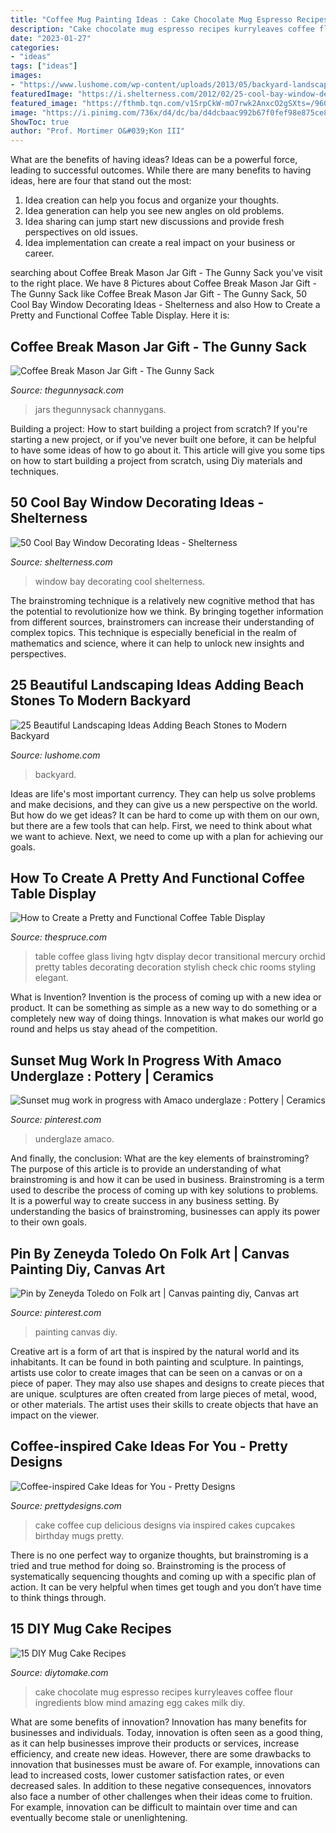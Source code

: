 ```yaml
---
title: "Coffee Mug Painting Ideas : Cake Chocolate Mug Espresso Recipes Kurryleaves Coffee Flour Ingredients Blow Mind Amazing Egg Cakes Milk Diy"
description: "Cake chocolate mug espresso recipes kurryleaves coffee flour ingredients blow mind amazing egg cakes milk diy"
date: "2023-01-27"
categories:
- "ideas"
tags: ["ideas"]
images:
- "https://www.lushome.com/wp-content/uploads/2013/05/backyard-landscaping-ideas-beach-pebbles-20.jpg"
featuredImage: "https://i.shelterness.com/2012/02/25-cool-bay-window-decorating-ideas-18.jpg"
featured_image: "https://fthmb.tqn.com/v1SrpCkW-mO7rwk2AnxcO2gSXts=/960x0/filters:no_upscale()/748fb52ab23c419fb903cbc9c64c6f3a-1--583c38635f9b58d5b12008bb.jpg"
image: "https://i.pinimg.com/736x/d4/dc/ba/d4dcbaac992b67f0fef98e875ce8f5d8.jpg"
ShowToc: true
author: "Prof. Mortimer O&#039;Kon III"
---
```



What are the benefits of having ideas?
Ideas can be a powerful force, leading to successful outcomes. While there are many benefits to having ideas, here are four that stand out the most: 
1. Idea creation can help you focus and organize your thoughts.
2. Idea generation can help you see new angles on old problems.
3. Idea sharing can jump start new discussions and provide fresh perspectives on old issues. 
4. Idea implementation can create a real impact on your business or career.

	

		
searching about Coffee Break Mason Jar Gift - The Gunny Sack you've visit to the right place. We have 8 Pictures about Coffee Break Mason Jar Gift - The Gunny Sack like Coffee Break Mason Jar Gift - The Gunny Sack, 50 Cool Bay Window Decorating Ideas - Shelterness and also How to Create a Pretty and Functional Coffee Table Display. Here it is:
		
    
## Coffee Break Mason Jar Gift - The Gunny Sack

<img loading=lazy src="https://www.thegunnysack.com/wp-content/uploads/2016/11/Coffee-Break-Mason-Jar-Gift.jpg" onerror="this.onerror=null;this.src='https://tse3.mm.bing.net/th?id=OIP.NOgXRNAbPXscgw8dpL6o4wHaLG&amp;pid=15.1';" alt="Coffee Break Mason Jar Gift - The Gunny Sack">

_Source: thegunnysack.com_

>jars thegunnysack channygans. 

	

Building a project: How to start building a project from scratch?
If you're starting a new project, or if you've never built one before, it can be helpful to have some ideas of how to go about it. This article will give you some tips on how to start building a project from scratch, using Diy materials and techniques.

    
## 50 Cool Bay Window Decorating Ideas - Shelterness

<img loading=lazy src="https://i.shelterness.com/2012/02/25-cool-bay-window-decorating-ideas-18.jpg" onerror="this.onerror=null;this.src='https://tse1.mm.bing.net/th?id=OIP.BvxgNOALluihIoABteDRuAHaJ4&amp;pid=15.1';" alt="50 Cool Bay Window Decorating Ideas - Shelterness">

_Source: shelterness.com_

>window bay decorating cool shelterness. 

	

The brainstroming technique is a relatively new cognitive method that has the potential to revolutionize how we think. By bringing together information from different sources, brainstromers can increase their understanding of complex topics. This technique is especially beneficial in the realm of mathematics and science, where it can help to unlock new insights and perspectives.

    
## 25 Beautiful Landscaping Ideas Adding Beach Stones To Modern Backyard

<img loading=lazy src="https://www.lushome.com/wp-content/uploads/2013/05/backyard-landscaping-ideas-beach-pebbles-20.jpg" onerror="this.onerror=null;this.src='https://tse2.mm.bing.net/th?id=OIP.hCns98IPVzAenrWYzsgTHgAAAA&amp;pid=15.1';" alt="25 Beautiful Landscaping Ideas Adding Beach Stones to Modern Backyard">

_Source: lushome.com_

>backyard. 

	

Ideas are life's most important currency. They can help us solve problems and make decisions, and they can give us a new perspective on the world. But how do we get ideas? It can be hard to come up with them on our own, but there are a few tools that can help. First, we need to think about what we want to achieve. Next, we need to come up with a plan for achieving our goals.

    
## How To Create A Pretty And Functional Coffee Table Display

<img loading=lazy src="https://fthmb.tqn.com/v1SrpCkW-mO7rwk2AnxcO2gSXts=/960x0/filters:no_upscale()/748fb52ab23c419fb903cbc9c64c6f3a-1--583c38635f9b58d5b12008bb.jpg" onerror="this.onerror=null;this.src='https://tse3.mm.bing.net/th?id=OIP.1wWDAUdeJ3xZ_p3CQ3tt5QHaLH&amp;pid=15.1';" alt="How to Create a Pretty and Functional Coffee Table Display">

_Source: thespruce.com_

>table coffee glass living hgtv display decor transitional mercury orchid pretty tables decorating decoration stylish check chic rooms styling elegant. 

	

What is Invention?
Invention is the process of coming up with a new idea or product. It can be something as simple as a new way to do something or a completely new way of doing things. Innovation is what makes our world go round and helps us stay ahead of the competition.

    
## Sunset Mug Work In Progress With Amaco Underglaze : Pottery | Ceramics

<img loading=lazy src="https://i.pinimg.com/736x/d4/dc/ba/d4dcbaac992b67f0fef98e875ce8f5d8.jpg" onerror="this.onerror=null;this.src='https://tse1.mm.bing.net/th?id=OIP.dzTRobnCLXR7JKdzpy3P9wHaJQ&amp;pid=15.1';" alt="Sunset mug work in progress with Amaco underglaze : Pottery | Ceramics">

_Source: pinterest.com_

>underglaze amaco. 

	

And finally, the conclusion: What are the key elements of brainstroming?
The purpose of this article is to provide an understanding of what brainstroming is and how it can be used in business. Brainstroming is a term used to describe the process of coming up with key solutions to problems. It is a powerful way to create success in any business setting. By understanding the basics of brainstroming, businesses can apply its power to their own goals.

    
## Pin By Zeneyda Toledo On Folk Art | Canvas Painting Diy, Canvas Art

<img loading=lazy src="https://i.pinimg.com/736x/86/08/60/86086093c4b13271e4b4d2cc775ad84d.jpg" onerror="this.onerror=null;this.src='https://tse1.mm.bing.net/th?id=OIP.5OkH8cH_t-Kptao8gv4wvgHaLJ&amp;pid=15.1';" alt="Pin by Zeneyda Toledo on Folk art | Canvas painting diy, Canvas art">

_Source: pinterest.com_

>painting canvas diy. 

	

Creative art is a form of art that is inspired by the natural world and its inhabitants. It can be found in both painting and sculpture. In paintings, artists use color to create images that can be seen on a canvas or on a piece of paper. They may also use shapes and designs to create pieces that are unique. sculptures are often created from large pieces of metal, wood, or other materials. The artist uses their skills to create objects that have an impact on the viewer.

    
## Coffee-inspired Cake Ideas For You - Pretty Designs

<img loading=lazy src="http://www.prettydesigns.com/wp-content/uploads/2015/01/Delicious-Coffee-Cup-Cake.jpg" onerror="this.onerror=null;this.src='https://tse4.mm.bing.net/th?id=OIP.w4xI5t7u7Vxd0AJtCzmg_AHaJ3&amp;pid=15.1';" alt="Coffee-inspired Cake Ideas for You - Pretty Designs">

_Source: prettydesigns.com_

>cake coffee cup delicious designs via inspired cakes cupcakes birthday mugs pretty. 

	

There is no one perfect way to organize thoughts, but brainstroming is a tried and true method for doing so. Brainstroming is the process of systematically sequencing thoughts and coming up with a specific plan of action. It can be very helpful when times get tough and you don’t have time to think things through.

    
## 15 DIY Mug Cake Recipes

<img loading=lazy src="https://www.diytomake.com/wp-content/uploads/2015/10/Chocolate-Espresso-Mug-Cake.jpg" onerror="this.onerror=null;this.src='https://tse1.mm.bing.net/th?id=OIP.WqsWKGrF_7jGTZxh734SFwHaLG&amp;pid=15.1';" alt="15 DIY Mug Cake Recipes">

_Source: diytomake.com_

>cake chocolate mug espresso recipes kurryleaves coffee flour ingredients blow mind amazing egg cakes milk diy. 

	

What are some benefits of innovation?
Innovation has many benefits for businesses and individuals. Today, innovation is often seen as a good thing, as it can help businesses improve their products or services, increase efficiency, and create new ideas. However, there are some drawbacks to innovation that businesses must be aware of. For example, innovations can lead to increased costs, lower customer satisfaction rates, or even decreased sales. In addition to these negative consequences, innovators also face a number of other challenges when their ideas come to fruition. For example, innovation can be difficult to maintain over time and can eventually become stale or unenlightening.

